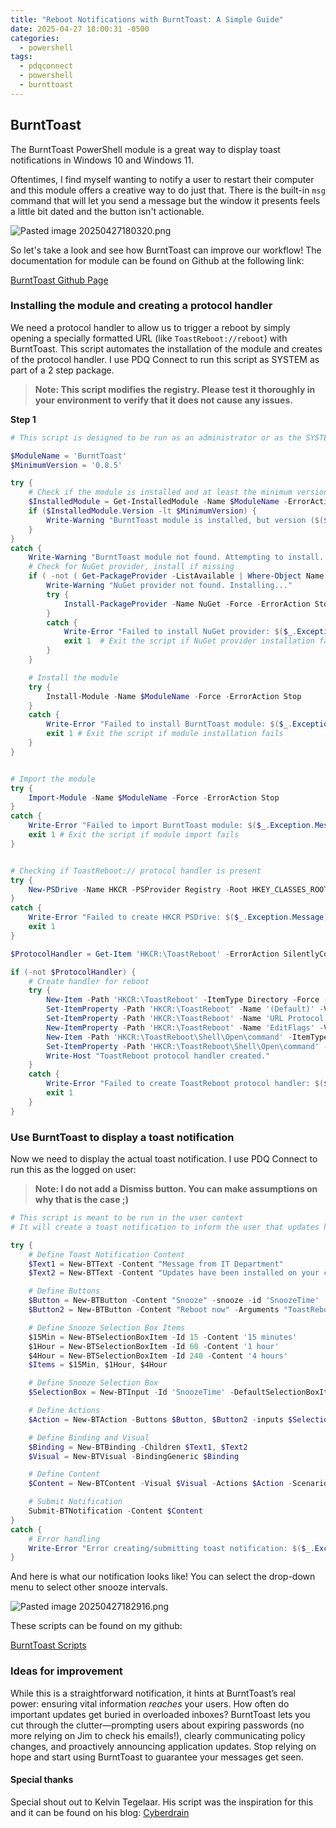 ```yaml
---
title: "Reboot Notifications with BurntToast: A Simple Guide"
date: 2025-04-27 18:00:31 -0500
categories:
  - powershell
tags:
  - pdqconnect
  - powershell
  - burnttoast
---
```

## BurntToast

The BurntToast PowerShell module is a great way to display toast notifications in Windows 10 and Windows 11.

Oftentimes, I find myself wanting to notify a user to restart their computer and this module offers a creative way to do just that. There is the built-in `msg` command that will let you send a message but the window it presents feels a little bit dated and the button isn't actionable.

![Pasted image 20250427180320.png](../assets/img/Pasted%20image%2020250427180320.png)

So let's take a look and see how BurntToast can improve our workflow! The documentation for module can be found on Github at the following link:

[BurntToast Github Page](https://github.com/Windos/BurntToast)

### Installing the module and creating a protocol handler

We need a protocol handler to allow us to trigger a reboot by simply opening a specially formatted URL (like `ToastReboot://reboot`) with BurntToast. This script automates the installation of the module and creates of the protocol handler. I use PDQ Connect to run this script as SYSTEM as part of a 2 step package.

> **Note: This script modifies the registry. Please test it thoroughly in your environment to verify that it does not cause any issues.**

**Step 1**

```powershell
# This script is designed to be run as an administrator or as the SYSTEM account.

$ModuleName = 'BurntToast'
$MinimumVersion = '0.8.5'

try {
    # Check if the module is installed and at least the minimum version.
    $InstalledModule = Get-InstalledModule -Name $ModuleName -ErrorAction Stop
    if ($InstalledModule.Version -lt $MinimumVersion) {
        Write-Warning "BurntToast module is installed, but version ($($InstalledModule.Version)) is older than the minimum required ($MinimumVersion).  Consider updating."
    }
}
catch {
    Write-Warning "BurntToast module not found. Attempting to install..."
    # Check for NuGet provider, install if missing
    if ( -not ( Get-PackageProvider -ListAvailable | Where-Object Name -eq "Nuget" ) ) {
        Write-Warning "NuGet provider not found. Installing..."
        try {
            Install-PackageProvider -Name NuGet -Force -ErrorAction Stop
        }
        catch {
            Write-Error "Failed to install NuGet provider: $($_.Exception.Message)"
            exit 1  # Exit the script if NuGet provider installation fails
        }
    }

    # Install the module
    try {
        Install-Module -Name $ModuleName -Force -ErrorAction Stop
    }
    catch {
        Write-Error "Failed to install BurntToast module: $($_.Exception.Message)"
        exit 1 # Exit the script if module installation fails
    }
}


# Import the module
try {
    Import-Module -Name $ModuleName -Force -ErrorAction Stop
}
catch {
    Write-Error "Failed to import BurntToast module: $($_.Exception.Message)"
    exit 1 # Exit the script if module import fails
}


# Checking if ToastReboot:// protocol handler is present
try {
    New-PSDrive -Name HKCR -PSProvider Registry -Root HKEY_CLASSES_ROOT -ErrorAction SilentlyContinue | Out-Null
}
catch {
    Write-Error "Failed to create HKCR PSDrive: $($_.Exception.Message)"
    exit 1
}

$ProtocolHandler = Get-Item 'HKCR:\ToastReboot' -ErrorAction SilentlyContinue

if (-not $ProtocolHandler) {
    # Create handler for reboot
    try {
        New-Item -Path 'HKCR:\ToastReboot' -ItemType Directory -Force -ErrorAction Stop
        Set-ItemProperty -Path 'HKCR:\ToastReboot' -Name '(Default)' -Value 'url:ToastReboot' -Force -ErrorAction Stop
        Set-ItemProperty -Path 'HKCR:\ToastReboot' -Name 'URL Protocol' -Value '' -Force -ErrorAction Stop
        New-ItemProperty -Path 'HKCR:\ToastReboot' -Name 'EditFlags' -Value 2162688 -PropertyType DWord -Force -ErrorAction Stop
        New-Item -Path 'HKCR:\ToastReboot\Shell\Open\command' -ItemType Directory -Force -ErrorAction Stop
        Set-ItemProperty -Path 'HKCR:\ToastReboot\Shell\Open\command' -Name '(Default)' -Value "C:\Windows\System32\shutdown.exe -r -t 30" -Force -ErrorAction Stop
        Write-Host "ToastReboot protocol handler created."
    }
    catch {
        Write-Error "Failed to create ToastReboot protocol handler: $($_.Exception.Message)"
        exit 1
    }
}
```

### Use BurntToast to display a toast notification

Now we need to display the actual toast notification. I use PDQ Connect to run this as the logged on user:

> **Note: I do not add a Dismiss button. You can make assumptions on why that is the case ;)**

```powershell
# This script is meant to be run in the user context
# It will create a toast notification to inform the user that updates have been installed and prompt them to reboot or snooze the message.

try {
    # Define Toast Notification Content
    $Text1 = New-BTText -Content "Message from IT Department"
    $Text2 = New-BTText -Content "Updates have been installed on your computer. Please select if you'd like to reboot now, or snooze this message."

    # Define Buttons
    $Button = New-BTButton -Content "Snooze" -snooze -id 'SnoozeTime'
    $Button2 = New-BTButton -Content "Reboot now" -Arguments "ToastReboot:" -ActivationType Protocol

    # Define Snooze Selection Box Items
    $15Min = New-BTSelectionBoxItem -Id 15 -Content '15 minutes'
    $1Hour = New-BTSelectionBoxItem -Id 60 -Content '1 hour'
    $4Hour = New-BTSelectionBoxItem -Id 240 -Content '4 hours'
    $Items = $15Min, $1Hour, $4Hour

    # Define Snooze Selection Box
    $SelectionBox = New-BTInput -Id 'SnoozeTime' -DefaultSelectionBoxItemId 15 -Items $Items

    # Define Actions
    $Action = New-BTAction -Buttons $Button, $Button2 -inputs $SelectionBox

    # Define Binding and Visual
    $Binding = New-BTBinding -Children $Text1, $Text2
    $Visual = New-BTVisual -BindingGeneric $Binding

    # Define Content
    $Content = New-BTContent -Visual $Visual -Actions $Action -Scenario Reminder

    # Submit Notification
    Submit-BTNotification -Content $Content
}
catch {
    # Error handling
    Write-Error "Error creating/submitting toast notification: $($_.Exception.Message)"
}
```

And here is what our notification looks like! You can select the drop-down menu to select other snooze intervals.

![Pasted image 20250427182916.png](../assets/img/Pasted%20image%2020250427182916.png)

These scripts can be found on my github:

[BurntToast Scripts](https://github.com/DearingDev/toolbelt/tree/main/BurntToast)

### Ideas for improvement

While this is a straightforward notification, it hints at BurntToast’s real power: ensuring vital information _reaches_ your users. How often do important updates get buried in overloaded inboxes? BurntToast lets you cut through the clutter—prompting users about expiring passwords (no more relying on Jim to check his emails!), clearly communicating policy changes, and proactively announcing application updates. Stop relying on hope and start using BurntToast to guarantee your messages get seen.


#### Special thanks
Special shout out to Kelvin Tegelaar. His script was the inspiration for this and it can be found on his blog: [Cyberdrain](https://www.cyberdrain.com/monitoring-with-powershell-notifying-users-of-windows-updates/)



